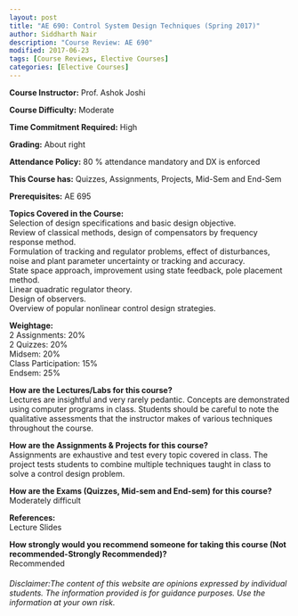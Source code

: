 ```yaml
---
layout: post
title: "AE 690: Control System Design Techniques (Spring 2017)"
author: Siddharth Nair
description: "Course Review: AE 690"
modified: 2017-06-23
tags: [Course Reviews, Elective Courses]
categories: [Elective Courses]
---
```


**Course Instructor:** Prof. Ashok Joshi

**Course Difficulty:** Moderate

**Time Commitment Required:** High

**Grading:** About right

**Attendance Policy:** 80 % attendance mandatory and DX is enforced

**This Course has:** Quizzes, Assignments, Projects, Mid-Sem and End-Sem

**Prerequisites:** AE 695

**Topics Covered in the Course:**  
Selection of design specifications and basic design objective.  
Review of classical methods, design of compensators by frequency response method.  
Formulation of tracking and regulator problems, effect of disturbances, noise and plant parameter uncertainty or tracking and accuracy.  
State space approach, improvement using state feedback, pole placement method.  
Linear quadratic regulator theory.  
Design of observers.  
Overview of popular nonlinear control design strategies.

**Weightage:**  
2 Assignments: 20%  
2 Quizzes: 20%  
Midsem: 20%  
Class Participation: 15%  
Endsem: 25%  

**How are the Lectures/Labs for this course?**  
Lectures are insightful and very rarely pedantic. Concepts are demonstrated using computer programs in class. Students should be careful to note the qualitative assessments that the instructor makes of various techniques throughout the course.

**How are the Assignments & Projects for this course?**  
Assignments are exhaustive and test every topic covered in class. 
The project tests students to combine multiple techniques taught in class to solve a control design problem.

**How are the Exams (Quizzes, Mid-sem and End-sem) for this course?**  
Moderately difficult

**References:**  
Lecture Slides

**How strongly would you recommend someone for taking this course (Not recommended-Strongly Recommended)?**  
Recommended

###### Disclaimer:The content of this website are opinions expressed by individual students. The information provided is for guidance purposes. Use the information at your own risk. 
